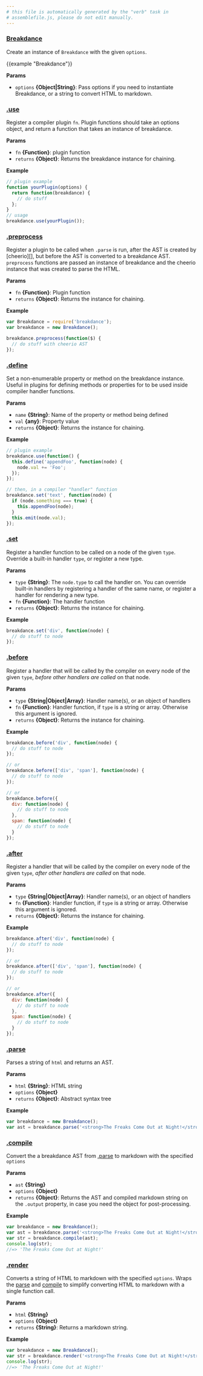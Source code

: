 ```yaml
---
# this file is automatically generated by the "verb" task in
# assemblefile.js, please do not edit manually.
---
```


### [Breakdance](https://github.com/breakdance/breakdance/blob/master/index.js#L22)

Create an instance of `Breakdance` with the given `options`.

{{example "Breakdance"}}

**Params**

* `options` **{Object|String}**: Pass options if you need to instantiate Breakdance, or a string to convert HTML to markdown.

### [.use](https://github.com/breakdance/breakdance/blob/master/index.js#L67)

Register a compiler plugin `fn`. Plugin functions should take an options object, and return a function that takes an instance of breakdance.

**Params**

* `fn` **{Function}**: plugin function
* `returns` **{Object}**: Returns the breakdance instance for chaining.

**Example**

```js
// plugin example
function yourPlugin(options) {
  return function(breakdance) {
    // do stuff
  };
}
// usage
breakdance.use(yourPlugin());
```

### [.preprocess](https://github.com/breakdance/breakdance/blob/master/index.js#L91)

Register a plugin to be called when `.parse` is run, after the AST is created by [cheerio][], but before the AST is converted to a breakdance AST. `preprocess` functions are passed an instance of breakdance and the cheerio instance that was created to parse the HTML.

**Params**

* `fn` **{Function}**: Plugin function
* `returns` **{Object}**: Returns the instance for chaining.

**Example**

```js
var Breakdance = require('breakdance');
var breakdance = new Breakdance();

breakdance.preprocess(function($) {
  // do stuff with cheerio AST
});
```

### [.define](https://github.com/breakdance/breakdance/blob/master/index.js#L123)

Set a non-enumerable property or method on the breakdance instance. Useful in plugins for defining methods or properties for to be used inside compiler handler functions.

**Params**

* `name` **{String}**: Name of the property or method being defined
* `val` **{any}**: Property value
* `returns` **{Object}**: Returns the instance for chaining.

**Example**

```js
// plugin example
breakdance.use(function() {
  this.define('appendFoo', function(node) {
    node.val += 'Foo';
  });
});

// then, in a compiler "handler" function
breakdance.set('text', function(node) {
  if (node.something === true) {
    this.appendFoo(node);
  }
  this.emit(node.val);
});
```

### [.set](https://github.com/breakdance/breakdance/blob/master/index.js#L143)

Register a handler function to be called on a node of the given `type`. Override a built-in handler `type`, or register a new type.

**Params**

* `type` **{String}**: The `node.type` to call the handler on. You can override built-in handlers by registering a handler of the same name, or register a handler for rendering a new type.
* `fn` **{Function}**: The handler function
* `returns` **{Object}**: Returns the instance for chaining.

**Example**

```js
breakdance.set('div', function(node) {
  // do stuff to node
});
```

### [.before](https://github.com/breakdance/breakdance/blob/master/index.js#L184)

Register a handler that will be called by the compiler on every node of the given `type`, _before other handlers are called_ on that node.

**Params**

* `type` **{String|Object|Array}**: Handler name(s), or an object of handlers
* `fn` **{Function}**: Handler function, if `type` is a string or array. Otherwise this argument is ignored.
* `returns` **{Object}**: Returns the instance for chaining.

**Example**

```js
breakdance.before('div', function(node) {
  // do stuff to node
});

// or
breakdance.before(['div', 'span'], function(node) {
  // do stuff to node
});

// or
breakdance.before({
  div: function(node) {
    // do stuff to node
  },
  span: function(node) {
    // do stuff to node
  }
});
```

### [.after](https://github.com/breakdance/breakdance/blob/master/index.js#L231)

Register a handler that will be called by the compiler on every node of the given `type`, _after other handlers are called_ on that node.

**Params**

* `type` **{String|Object|Array}**: Handler name(s), or an object of handlers
* `fn` **{Function}**: Handler function, if `type` is a string or array. Otherwise this argument is ignored.
* `returns` **{Object}**: Returns the instance for chaining.

**Example**

```js
breakdance.after('div', function(node) {
  // do stuff to node
});

// or
breakdance.after(['div', 'span'], function(node) {
  // do stuff to node
});

// or
breakdance.after({
  div: function(node) {
    // do stuff to node
  },
  span: function(node) {
    // do stuff to node
  }
});
```

### [.parse](https://github.com/breakdance/breakdance/blob/master/index.js#L289)

Parses a string of `html` and returns an AST.

**Params**

* `html` **{String}**: HTML string
* `options` **{Object}**
* `returns` **{Object}**: Abstract syntax tree

**Example**

```js
var breakdance = new Breakdance();
var ast = breakdance.parse('<strong>The Freaks Come Out at Night!</strong>');
```

### [.compile](https://github.com/breakdance/breakdance/blob/master/index.js#L318)

Convert the a breakdance AST from [.parse](#parse) to markdown with the specified `options`

**Params**

* `ast` **{String}**
* `options` **{Object}**
* `returns` **{Object}**: Returns the AST and compiled markdown string on the `.output` property, in case you need the object for post-processing.

**Example**

```js
var breakdance = new Breakdance();
var ast = breakdance.parse('<strong>The Freaks Come Out at Night!</strong>');
var str = breakdance.compile(ast);
console.log(str);
//=> 'The Freaks Come Out at Night!'
```

### [.render](https://github.com/breakdance/breakdance/blob/master/index.js#L368)

Converts a string of HTML to markdown with the specified `options`. Wraps the [parse](#parse) and [compile](#compile) to simplify converting HTML to markdown with a single function call.

**Params**

* `html` **{String}**
* `options` **{Object}**
* `returns` **{String}**: Returns a markdown string.

**Example**

```js
var breakdance = new Breakdance();
var str = breakdance.render('<strong>The Freaks Come Out at Night!</strong>');
console.log(str);
//=> 'The Freaks Come Out at Night!'
```
